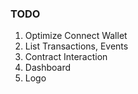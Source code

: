 ### TODO ###

1. Optimize Connect Wallet
2. List Transactions, Events
3. Contract Interaction
4. Dashboard
5. Logo
